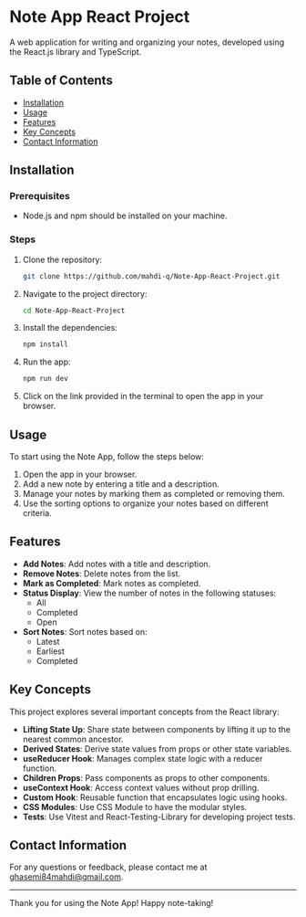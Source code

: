 # Note App React Project

A web application for writing and organizing your notes, developed using the React.js library and TypeScript.

## Table of Contents

- [Installation](#installation)
- [Usage](#usage)
- [Features](#features)
- [Key Concepts](#key-concepts)
- [Contact Information](#contact-information)

## Installation

### Prerequisites

- Node.js and npm should be installed on your machine.

### Steps

1. Clone the repository:
   ```bash
   git clone https://github.com/mahdi-q/Note-App-React-Project.git
   ```
2. Navigate to the project directory:
   ```bash
   cd Note-App-React-Project
   ```
3. Install the dependencies:
   ```bash
   npm install
   ```
4. Run the app:
   ```bash
   npm run dev
   ```
5. Click on the link provided in the terminal to open the app in your browser.

## Usage

To start using the Note App, follow the steps below:

1. Open the app in your browser.
2. Add a new note by entering a title and a description.
3. Manage your notes by marking them as completed or removing them.
4. Use the sorting options to organize your notes based on different criteria.

## Features

- **Add Notes**: Add notes with a title and description.
- **Remove Notes**: Delete notes from the list.
- **Mark as Completed**: Mark notes as completed.
- **Status Display**: View the number of notes in the following statuses:
  - All
  - Completed
  - Open
- **Sort Notes**: Sort notes based on:
  - Latest
  - Earliest
  - Completed

## Key Concepts

This project explores several important concepts from the React library:

- **Lifting State Up**: Share state between components by lifting it up to the nearest common ancestor.
- **Derived States**: Derive state values from props or other state variables.
- **useReducer Hook**: Manages complex state logic with a reducer function.
- **Children Props**: Pass components as props to other components.
- **useContext Hook**: Access context values without prop drilling.
- **Custom Hook**: Reusable function that encapsulates logic using hooks.
- **CSS Modules**: Use CSS Module to have the modular styles.
- **Tests**: Use Vitest and React-Testing-Library for developing project tests.

## Contact Information

For any questions or feedback, please contact me at [ghasemi84mahdi@gmail.com](mailto:ghasemi84mahdi@gmail.com).

---

Thank you for using the Note App! Happy note-taking!
